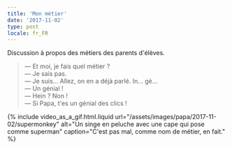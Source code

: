 ```yaml
---
title: 'Mon métier'
date: '2017-11-02'
type: post
locale: fr_FR
---
```


Discussion à propos des métiers des parents d'élèves.

<!-- more -->

> — Et moi, je fais quel métier ?  
> — Je sais pas.  
> — Je suis… Allez, on en a déjà parlé. In… gé…  
> — Un génial !  
> — Hein ? Non !  
> — Si Papa, t'es un génial des clics !

{% include video_as_a_gif.html.liquid
url="/assets/images/papa/2017-11-02/supermonkey"
alt="Un singe en peluche avec une cape qui pose comme superman"
caption="C'est pas mal, comme nom de métier, en fait."
%}
